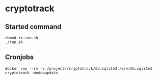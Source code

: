 # cryptotrack

## Started command
```
chmod +x run.sh
./run.sh
```
## Cronjobs
```
docker run --rm -v /projects/cryptotrack/db.sqlite3:/srv/db.sqlite3 cryptotrack -mode=update
```
